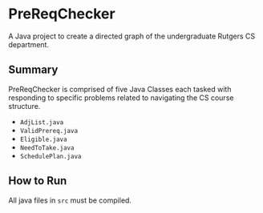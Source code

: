 # PreReqChecker
A Java project to create a directed graph of the undergraduate Rutgers CS department.

## Summary
PreReqChecker is comprised of five Java Classes each tasked with responding to specific problems related to navigating the CS course structure. 
- `AdjList.java`
- `ValidPrereq.java`
- `Eligible.java`
- `NeedToTake.java`
- `SchedulePlan.java`


## How to Run

All java files in `src` must be compiled.


